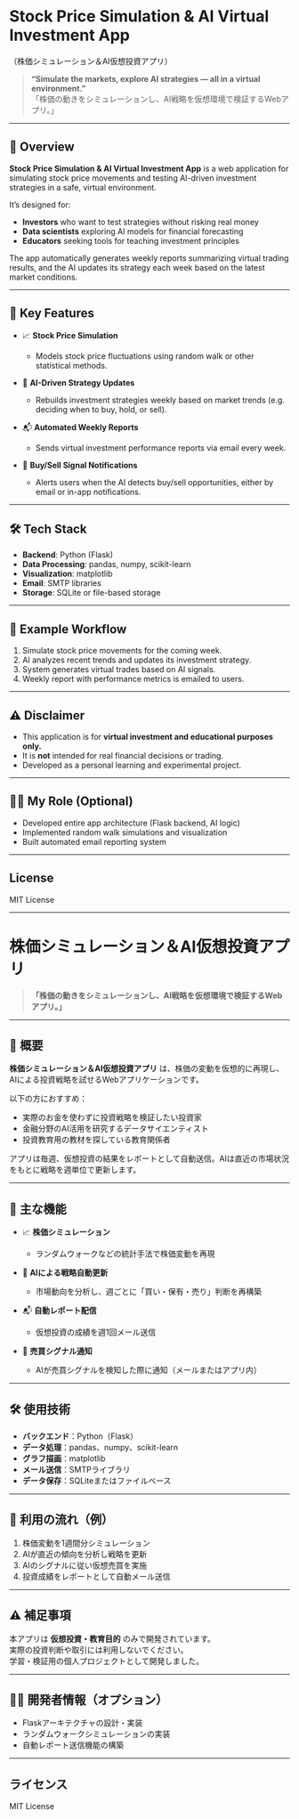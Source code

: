 # Stock Price Simulation & AI Virtual Investment App  
（株価シミュレーション＆AI仮想投資アプリ）

> **“Simulate the markets, explore AI strategies — all in a virtual environment.”**  
> 「株価の動きをシミュレーションし、AI戦略を仮想環境で検証するWebアプリ。」

---

## 📌 Overview

**Stock Price Simulation & AI Virtual Investment App** is a web application for simulating stock price movements and testing AI-driven investment strategies in a safe, virtual environment.

It’s designed for:

- **Investors** who want to test strategies without risking real money
- **Data scientists** exploring AI models for financial forecasting
- **Educators** seeking tools for teaching investment principles

The app automatically generates weekly reports summarizing virtual trading results, and the AI updates its strategy each week based on the latest market conditions.

---

## 🔧 Key Features

- 📈 **Stock Price Simulation**
    - Models stock price fluctuations using random walk or other statistical methods.
  
- 🧠 **AI-Driven Strategy Updates**
    - Rebuilds investment strategies weekly based on market trends (e.g. deciding when to buy, hold, or sell).

- 📬 **Automated Weekly Reports**
    - Sends virtual investment performance reports via email every week.
  
- 🔔 **Buy/Sell Signal Notifications**
    - Alerts users when the AI detects buy/sell opportunities, either by email or in-app notifications.

---

## 🛠 Tech Stack

- **Backend**: Python (Flask)
- **Data Processing**: pandas, numpy, scikit-learn
- **Visualization**: matplotlib
- **Email**: SMTP libraries
- **Storage**: SQLite or file-based storage

---

## 🚀 Example Workflow

1. Simulate stock price movements for the coming week.
2. AI analyzes recent trends and updates its investment strategy.
3. System generates virtual trades based on AI signals.
4. Weekly report with performance metrics is emailed to users.

---

## ⚠️ Disclaimer

- This application is for **virtual investment and educational purposes only.**
- It is **not** intended for real financial decisions or trading.
- Developed as a personal learning and experimental project.

---

## 👨‍💻 My Role (Optional)

- Developed entire app architecture (Flask backend, AI logic)
- Implemented random walk simulations and visualization
- Built automated email reporting system

---

## License

MIT License

---

# 株価シミュレーション＆AI仮想投資アプリ

> **「株価の動きをシミュレーションし、AI戦略を仮想環境で検証するWebアプリ。」**

---

## 📌 概要

**株価シミュレーション＆AI仮想投資アプリ** は、株価の変動を仮想的に再現し、AIによる投資戦略を試せるWebアプリケーションです。

以下の方におすすめ：

- 実際のお金を使わずに投資戦略を検証したい投資家
- 金融分野のAI活用を研究するデータサイエンティスト
- 投資教育用の教材を探している教育関係者

アプリは毎週、仮想投資の結果をレポートとして自動送信。AIは直近の市場状況をもとに戦略を週単位で更新します。

---

## 🔧 主な機能

- 📈 **株価シミュレーション**
    - ランダムウォークなどの統計手法で株価変動を再現

- 🧠 **AIによる戦略自動更新**
    - 市場動向を分析し、週ごとに「買い・保有・売り」判断を再構築

- 📬 **自動レポート配信**
    - 仮想投資の成績を週1回メール送信

- 🔔 **売買シグナル通知**
    - AIが売買シグナルを検知した際に通知（メールまたはアプリ内）

---

## 🛠 使用技術

- **バックエンド**：Python（Flask）
- **データ処理**：pandas、numpy、scikit-learn
- **グラフ描画**：matplotlib
- **メール送信**：SMTPライブラリ
- **データ保存**：SQLiteまたはファイルベース

---

## 🚀 利用の流れ（例）

1. 株価変動を1週間分シミュレーション
2. AIが直近の傾向を分析し戦略を更新
3. AIのシグナルに従い仮想売買を実施
4. 投資成績をレポートとして自動メール送信

---

## ⚠️ 補足事項

本アプリは **仮想投資・教育目的** のみで開発されています。  
実際の投資判断や取引には利用しないでください。  
学習・検証用の個人プロジェクトとして開発しました。

---

## 👨‍💻 開発者情報（オプション）

- Flaskアーキテクチャの設計・実装
- ランダムウォークシミュレーションの実装
- 自動レポート送信機能の構築

---

## ライセンス

MIT License
